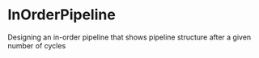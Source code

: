 # InOrderPipeline
Designing an in-order pipeline that shows pipeline structure after a given number of cycles
